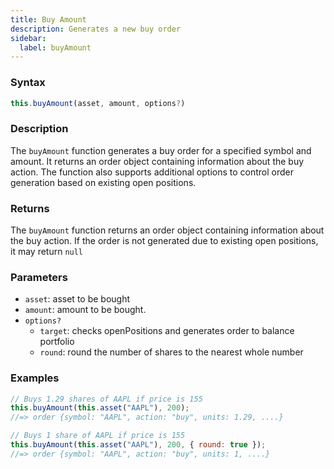 ```yaml
---
title: Buy Amount
description: Generates a new buy order
sidebar:
  label: buyAmount
---
```


### Syntax

```javascript
this.buyAmount(asset, amount, options?)
```

### Description

The `buyAmount` function generates a buy order for a specified symbol and amount. It returns an order object containing information about the buy action.
The function also supports additional options to control order generation based on existing open positions.

### Returns

The `buyAmount` function returns an order object containing information about the buy action. If the order is not generated due to existing open positions, it may return `null`&#x20;

### Parameters

- `asset`: asset to be bought
- `amount`: amount to be bought.
- `options?`
  - `target`: checks openPositions and generates order to balance portfolio
  - `round`: round the number of shares to the nearest whole number

### Examples

```javascript
// Buys 1.29 shares of AAPL if price is 155
this.buyAmount(this.asset("AAPL"), 200);
//=> order {symbol: "AAPL", action: "buy", units: 1.29, ....}

// Buys 1 share of AAPL if price is 155
this.buyAmount(this.asset("AAPL"), 200, { round: true });
//=> order {symbol: "AAPL", action: "buy", units: 1, ....}

```